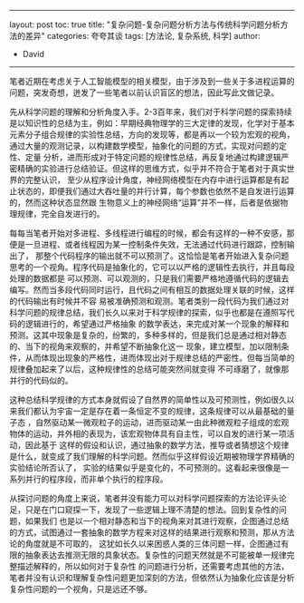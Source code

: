 
---
layout: post
toc: true
title: "复杂问题-复杂问题分析方法与传统科学问题分析方法的差异"
categories: 夸夸其谈
tags: [方法论, 复杂系统, 科学]
author:

- David

---

笔者近期在考虑关于人工智能模型的相关模型，由于涉及到一些关于多进程运算的问题，突发奇想，迸发了一些笔者以前认识盲区的想法，因此写此文做记录。

先从科学问题的理解和分析角度入手。2-3百年来，我们对于科学问题的探索持续是以知识性的总结为主，例如：早期经典物理学的三大定律的发现，化学对于基本
元素分子组合规律的实验性总结，方向的发现等，都是再以一个较为宏观的视角，通过大量的观测记录，以构建数学模型，抽象化的问题的方式，实现对问题的定性、定量
分析，进而形成对于特定问题的规律性总结，再反复地通过构建逻辑严密精确的实验进行总结验证。但这样的思维方式，似乎并不符合于笔者对于真实世界的完整认识，
至少从程序设计角度，神经网络模型在内存中进行运算都是有起止状态的，即便我们通过大吞吐量的并行计算，每个参数也依然不是自发进行运算的，然而这种状态显然跟
生物意义上的神经网络“运算”并不一样，后者是依据物理规律，完全自发进行的。

每每当笔者开始对多进程、多线程进行编程的时候，都会有这样的一种不安感，那便是一旦进程、或者线程因为某一控制条件失效，无法通过代码进行跟踪，控制输出了，
那整个代码程序的输出就不可以预测了。这恰恰是笔者开始进入复杂问题思考的一个视角。程序代码是抽象化的，它可以以严格的逻辑性去执行，并且每段处理的数据都是
可以预测、可以观测的，只是我们需要严格地遵循代码的逻辑去编写。然而当多段代码同时运行，且代码之间有相互的数据处理关联的时候，这样的代码输出有时候并不容
易被准确预测和观测。笔者类别一段代码为我们通过对科学问题的规律总结，我们长久以来对于科学规律的探索，似乎也都是在遵照写代码的逻辑进行的，希望通过严格抽象
的数学表达，来完成对某一个现象的解释和预测。这其中现象是复杂的，纷繁的，多种多样的，但是我们总是通过相对静态的、当下的视角来观察的，并希望不断抽象化这一
现象，建立模型，加以限制条件，从而体现出现象的严格性，进而体现出对于规律总结的严密性。但每当简单的规律叠加起来了以后，这种规律性的总结可能突然间就变得
不可琢磨了，就像那并行的代码似的。

这种总结科学规律的方式本身就假设了自然界的简单性以及可预测性，例如很久以来我们都认为宇宙一定是存在着一条恒定不变的规律，这条规律可以从最基础的量子态
，自然驱动某一微观粒子的运动，进而驱动某一由此种微观粒子组成的宏观物体的运动，并外相的表现为，该宏观物体具有自主性，可以自发的进行某一项活动，因此基于
这样的假设和认识，通过抽象的数学方法，推导或者猜想这个规律是什么，就变成了我们理解的科学问题。然而似乎这样假设近期被物理学界精确的实验结论所否认了，
实验的结果似乎是变化的，不可预测的。这看起来很像是一系列并行的程序段，而非单个执行的程序段。

从探讨问题的角度上来说，笔者并没有能力可以对科学问题探索的方法论评头论足，只是在门口窥探一下，发现了一些逻辑上理不清楚的想法。回到复杂性的问题，如果我们
也是以一个相对静态和当下的视角来对其进行观察，企图通过总结的方式，试图通过一套抽象的数学方程来对这样的结果进行观察和预测，那从方法论的角度就是不可取的，
这犹如长久以来困惑人类的三体问题一样，企图通过有限的抽象表达去推测无限的具象状态。复杂性的问题天然就是不可能被单一规律完整描述解释的，所以如何对于复杂性
的问题进行分析，还需要考虑其他的方法，笔者并没有认识和理解复杂性问题更加深刻的方法，但依然认为抽象化应该是分析复杂性问题的一个视角，只是远还不够。





